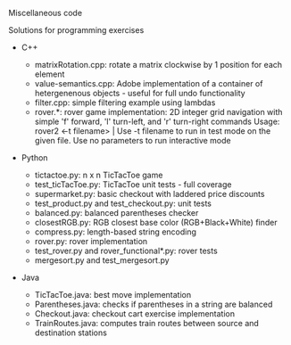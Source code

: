 Miscellaneous code

Solutions for programming exercises

* C++
  - matrixRotation.cpp: rotate a matrix clockwise by 1 position for each element
  - value-semantics.cpp: Adobe implementation of a container of hetergenenous objects - useful for full undo functionality
  - filter.cpp: simple filtering example using lambdas
  - rover.*: rover game implementation: 2D integer grid navigation with simple 'f' forward, 'l' turn-left, and 'r' turn-right commands
    Usage: rover2 <-t filename> | Use -t filename to run in test mode on the given file. Use no parameters to run interactive mode

* Python
  - tictactoe.py: n x n TicTacToe game
  - test_ticTacToe.py: TicTacToe unit tests - full coverage
  - supermarket.py: basic checkout with laddered price discounts
  - test_product.py and test_checkout.py: unit tests
  - balanced.py: balanced parentheses checker
  - closestRGB.py: RGB closest base color (RGB+Black+White) finder  
  - compress.py: length-based string encoding
  - rover.py: rover implementation
  - test_rover.py and rover_functional*.py: rover tests
  - mergesort.py and test_mergesort.py

* Java
  - TicTacToe.java: best move implementation
  - Parentheses.java: checks if parentheses in a string are balanced
  - Checkout.java: checkout cart exercise implementation
  - TrainRoutes.java: computes train routes between source and destination stations

